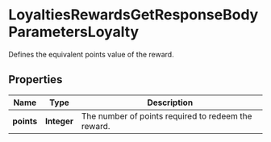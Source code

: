 

# LoyaltiesRewardsGetResponseBodyParametersLoyalty

Defines the equivalent points value of the reward.

## Properties

| Name | Type | Description |
|------------ | ------------- | ------------- |
|**points** | **Integer** | The number of points required to redeem the reward. |



